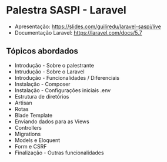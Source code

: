 # Palestra SASPI - Laravel

- Apresentação: https://slides.com/guiliredu/laravel-saspi/live
- Documentação Laravel: https://laravel.com/docs/5.7

## Tópicos abordados

- Introdução - Sobre o palestrante
- Intrudução - Sobre o Laravel
- Introdução - Funcionalidades / Diferenciais
- Instalação - Composer
- Instalação - Configurações iniciais .env
- Estrutura de diretórios
- Artisan
- Rotas
- Blade Template
- Enviando dados para as Views
- Controllers
- Migrations
- Models e Eloquent
- Form e CSRF
- Finalização - Outras funcionalidades
